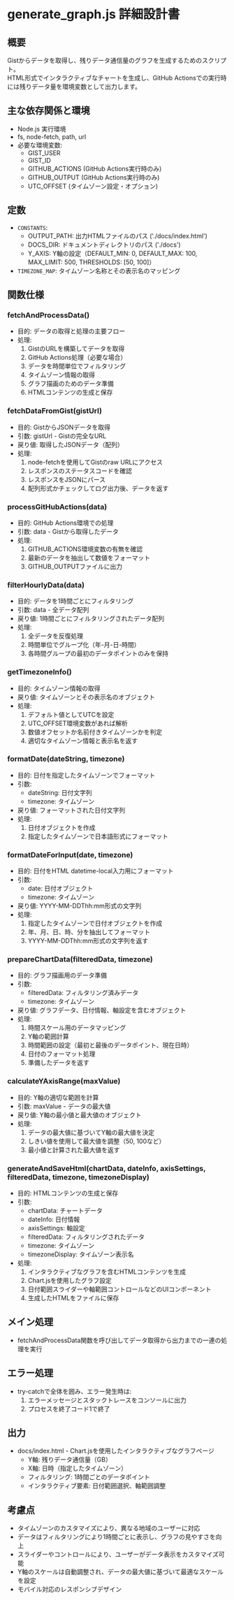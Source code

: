 # generate_graph.js 詳細設計書

## 概要
Gistからデータを取得し、残りデータ通信量のグラフを生成するためのスクリプト。  
HTML形式でインタラクティブなチャートを生成し、GitHub Actionsでの実行時には残りデータ量を環境変数として出力します。

## 主な依存関係と環境
- Node.js 実行環境  
- fs, node-fetch, path, url  
- 必要な環境変数:  
  - GIST_USER  
  - GIST_ID  
  - GITHUB_ACTIONS (GitHub Actions実行時のみ)  
  - GITHUB_OUTPUT (GitHub Actions実行時のみ)
  - UTC_OFFSET (タイムゾーン設定・オプション)

## 定数
- `CONSTANTS`:
  - OUTPUT_PATH: 出力HTMLファイルのパス ('./docs/index.html')
  - DOCS_DIR: ドキュメントディレクトリのパス ('./docs')
  - Y_AXIS: Y軸の設定（DEFAULT_MIN: 0, DEFAULT_MAX: 100, MAX_LIMIT: 500, THRESHOLDS: [50, 100]）
- `TIMEZONE_MAP`: タイムゾーン名称とその表示名のマッピング

## 関数仕様

### fetchAndProcessData()
- 目的: データの取得と処理の主要フロー
- 処理:
  1. GistのURLを構築してデータを取得
  2. GitHub Actions処理（必要な場合）
  3. データを時間単位でフィルタリング
  4. タイムゾーン情報の取得
  5. グラフ描画のためのデータ準備
  6. HTMLコンテンツの生成と保存

### fetchDataFromGist(gistUrl)
- 目的: GistからJSONデータを取得
- 引数: gistUrl - Gistの完全なURL
- 戻り値: 取得したJSONデータ（配列）
- 処理:
  1. node-fetchを使用してGistのraw URLにアクセス
  2. レスポンスのステータスコードを確認
  3. レスポンスをJSONにパース
  4. 配列形式かチェックしてログ出力後、データを返す

### processGitHubActions(data)
- 目的: GitHub Actions環境での処理
- 引数: data - Gistから取得したデータ
- 処理:
  1. GITHUB_ACTIONS環境変数の有無を確認
  2. 最新のデータを抽出して数値をフォーマット
  3. GITHUB_OUTPUTファイルに出力

### filterHourlyData(data)
- 目的: データを1時間ごとにフィルタリング
- 引数: data - 全データ配列
- 戻り値: 1時間ごとにフィルタリングされたデータ配列
- 処理:
  1. 全データを反復処理
  2. 時間単位でグループ化（年-月-日-時間）
  3. 各時間グループの最初のデータポイントのみを保持

### getTimezoneInfo()
- 目的: タイムゾーン情報の取得
- 戻り値: タイムゾーンとその表示名のオブジェクト
- 処理:
  1. デフォルト値としてUTCを設定
  2. UTC_OFFSET環境変数があれば解析
  3. 数値オフセットか名前付きタイムゾーンかを判定
  4. 適切なタイムゾーン情報と表示名を返す

### formatDate(dateString, timezone)
- 目的: 日付を指定したタイムゾーンでフォーマット
- 引数:
  - dateString: 日付文字列
  - timezone: タイムゾーン
- 戻り値: フォーマットされた日付文字列
- 処理:
  1. 日付オブジェクトを作成
  2. 指定したタイムゾーンで日本語形式にフォーマット

### formatDateForInput(date, timezone)
- 目的: 日付をHTML datetime-local入力用にフォーマット
- 引数:
  - date: 日付オブジェクト
  - timezone: タイムゾーン
- 戻り値: YYYY-MM-DDThh:mm形式の文字列
- 処理:
  1. 指定したタイムゾーンで日付オブジェクトを作成
  2. 年、月、日、時、分を抽出してフォーマット
  3. YYYY-MM-DDThh:mm形式の文字列を返す

### prepareChartData(filteredData, timezone)
- 目的: グラフ描画用のデータ準備
- 引数:
  - filteredData: フィルタリング済みデータ
  - timezone: タイムゾーン
- 戻り値: グラフデータ、日付情報、軸設定を含むオブジェクト
- 処理:
  1. 時間スケール用のデータマッピング
  2. Y軸の範囲計算
  3. 時間範囲の設定（最初と最後のデータポイント、現在日時）
  4. 日付のフォーマット処理
  5. 準備したデータを返す

### calculateYAxisRange(maxValue)
- 目的: Y軸の適切な範囲を計算
- 引数: maxValue - データの最大値
- 戻り値: Y軸の最小値と最大値のオブジェクト
- 処理:
  1. データの最大値に基づいてY軸の最大値を決定
  2. しきい値を使用して最大値を調整（50, 100など）
  3. 最小値と計算された最大値を返す

### generateAndSaveHtml(chartData, dateInfo, axisSettings, filteredData, timezone, timezoneDisplay)
- 目的: HTMLコンテンツの生成と保存
- 引数:
  - chartData: チャートデータ
  - dateInfo: 日付情報
  - axisSettings: 軸設定
  - filteredData: フィルタリングされたデータ
  - timezone: タイムゾーン
  - timezoneDisplay: タイムゾーン表示名
- 処理:
  1. インタラクティブなグラフを含むHTMLコンテンツを生成
  2. Chart.jsを使用したグラフ設定
  3. 日付範囲スライダーや軸範囲コントロールなどのUIコンポーネント
  4. 生成したHTMLをファイルに保存

## メイン処理
- fetchAndProcessData関数を呼び出してデータ取得から出力までの一連の処理を実行

## エラー処理
- try-catchで全体を囲み、エラー発生時は:  
  1. エラーメッセージとスタックトレースをコンソールに出力  
  2. プロセスを終了コード1で終了  

## 出力
- docs/index.html - Chart.jsを使用したインタラクティブなグラフページ
  - Y軸: 残りデータ通信量（GB）
  - X軸: 日時（指定したタイムゾーン）
  - フィルタリング: 1時間ごとのデータポイント
  - インタラクティブ要素: 日付範囲選択、軸範囲調整

## 考慮点
- タイムゾーンのカスタマイズにより、異なる地域のユーザーに対応
- データはフィルタリングにより1時間ごとに表示し、グラフの見やすさを向上
- スライダーやコントロールにより、ユーザーがデータ表示をカスタマイズ可能
- Y軸のスケールは自動調整され、データの最大値に基づいて最適なスケールを設定
- モバイル対応のレスポンシブデザイン